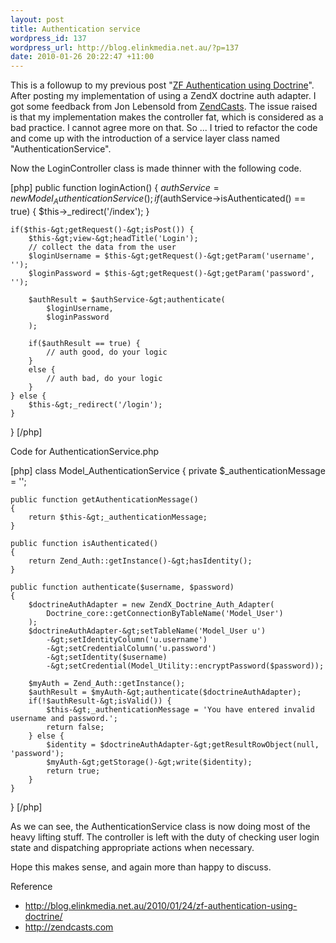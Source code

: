 ```yaml
--- 
layout: post
title: Authentication service
wordpress_id: 137
wordpress_url: http://blog.elinkmedia.net.au/?p=137
date: 2010-01-26 20:22:47 +11:00
---
```

This is a followup to my previous post "<a href="http://blog.elinkmedia.net.au/2010/01/24/zf-authentication-using-doctrine/">ZF Authentication using Doctrine</a>". After posting my implementation of using a ZendX doctrine auth adapter. I got some feedback from Jon Lebensold from <a href="http://www.zendcasts.com/" target="_blank">ZendCasts</a>. The issue raised is that my implementation makes the controller fat, which is considered as a bad practice. I cannot agree more on that. So ... I tried to refactor the code and come up with the introduction of a service layer class named "AuthenticationService".

Now the LoginController class is made thinner with the following code.

[php]
public function loginAction()
{
    $authService = new Model_AuthenticationService();
    if($authService-&gt;isAuthenticated() == true) {
        $this-&gt;_redirect('/index');
    }

    if($this-&gt;getRequest()-&gt;isPost()) {
        $this-&gt;view-&gt;headTitle('Login');
        // collect the data from the user
        $loginUsername = $this-&gt;getRequest()-&gt;getParam('username', '');
        $loginPassword = $this-&gt;getRequest()-&gt;getParam('password', '');

        $authResult = $authService-&gt;authenticate(
            $loginUsername,
            $loginPassword
        );

        if($authResult == true) {
            // auth good, do your logic
        }
        else {
            // auth bad, do your logic
        }
    } else {
        $this-&gt;_redirect('/login');
    }
}
[/php]

Code for AuthenticationService.php

[php]
class Model_AuthenticationService
{
    private $_authenticationMessage = '';

    public function getAuthenticationMessage()
    {
        return $this-&gt;_authenticationMessage;
    }

    public function isAuthenticated()
    {
        return Zend_Auth::getInstance()-&gt;hasIdentity();
    }

    public function authenticate($username, $password)
    {
        $doctrineAuthAdapter = new ZendX_Doctrine_Auth_Adapter(
            Doctrine_core::getConnectionByTableName('Model_User')
        );
        $doctrineAuthAdapter-&gt;setTableName('Model_User u')
            -&gt;setIdentityColumn('u.username')
            -&gt;setCredentialColumn('u.password')
            -&gt;setIdentity($username)
            -&gt;setCredential(Model_Utility::encryptPassword($password));

        $myAuth = Zend_Auth::getInstance();
        $authResult = $myAuth-&gt;authenticate($doctrineAuthAdapter);
        if(!$authResult-&gt;isValid()) {
            $this-&gt;_authenticationMessage = 'You have entered invalid username and password.';
            return false;
        } else {
            $identity = $doctrineAuthAdapter-&gt;getResultRowObject(null, 'password');
            $myAuth-&gt;getStorage()-&gt;write($identity);
            return true;
        }
    }
}
[/php]

As we can see, the AuthenticationService class is now doing most of the heavy lifting stuff. The controller is left with the duty of checking user login state and dispatching appropriate actions when necessary.

Hope this makes sense, and again more than happy to discuss.

Reference
<ul>
	<li><a href="http://blog.elinkmedia.net.au/2010/01/24/zf-authentication-using-doctrine/" target="_blank">http://blog.elinkmedia.net.au/2010/01/24/zf-authentication-using-doctrine/</a></li>
	<li><a href="http://zendcasts.com" target="_blank">http://zendcasts.com</a></li>
</ul>
